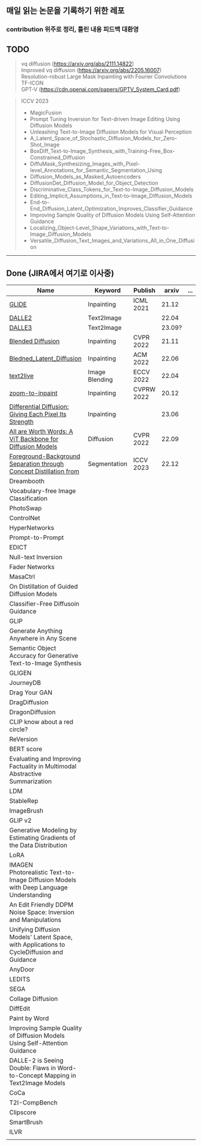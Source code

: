## 매일 읽는 논문을 기록하기 위한 레포
### contribution 위주로 정리, 틀린 내용 피드백 대환영

## TODO
> vq diffusion (https://arxiv.org/abs/2111.14822) </br>
> Improved vq diffusion (https://arxiv.org/abs/2205.16007) </br>
> Resolution-robust Large Mask Inpainting with Fourier Convolutions </br>
> TF-ICON </br>
> GPT-V (https://cdn.openai.com/papers/GPTV_System_Card.pdf)  </br>

> ICCV 2023 </br>
> * MagicFusion
> * Prompt Tuning Inversion for Text-driven Image Editing Using Diffusion Models 
> * Unleashing Text-to-Image Diffusion Models for Visual Perception
> * A_Latent_Space_of_Stochastic_Diffusion_Models_for_Zero-Shot_Image
> * BoxDiff_Text-to-Image_Synthesis_with_Training-Free_Box-Constrained_Diffusion
> * DiffuMask_Synthesizing_Images_with_Pixel-level_Annotations_for_Semantic_Segmentation_Using
> * Diffusion_Models_as_Masked_Autoencoders
> * DiffusionDet_Diffusion_Model_for_Object_Detection
> * Discriminative_Class_Tokens_for_Text-to-Image_Diffusion_Models
> * Editing_Implicit_Assumptions_in_Text-to-Image_Diffusion_Models
> * End-to-End_Diffusion_Latent_Optimization_Improves_Classifier_Guidance
> * Improving Sample Quality of Diffusion Models Using Self-Attention Guidance
> * Localizing_Object-Level_Shape_Variations_with_Text-to-Image_Diffusion_Models
> * Versatile_Diffusion_Text_Images_and_Variations_All_in_One_Diffusion

------
## Done (JIRA에서 여기로 이사중)
| Name                                                                                                                        | Keyword        | Publish    | arxiv  | ... |
|-----------------------------------------------------------------------------------------------------------------------------|----------------|------------|--------|----|
| [GLIDE](./Generative/GLIDE/GLIED.md)                                                                                        | Inpainting     | ICML 2021  | 21.12  |    |
| [DALLE2](./Generative/DALLE2/DALLE2.md)                                                                                     | Text2Image     |            | 22.04  |    |
| [DALLE3](./Generative/DALLE3/DALLE3.md)                                                                                     | Text2Image     |            | 23.09? |    |
| [Blended Diffusion](./Generative/Blended_Diffusion/Blended_Diffusion.md)                                                    | Inpainting     | CVPR 2022  | 21.11  |    |
| [Bledned_Latent_Diffusion](./Generative/Bledned_Latent_Diffusion/Bledned_Latent_Diffusion.md)                               | Inpainting     | ACM 2022   | 22.06  |    |
| [text2live](./Generative/text2live/text2live.md)                                                                            | Image Blending | ECCV 2022  | 22.04  |    |
| [zoom-to-inpaint](./Generative/zoom-to-inpaint/zoom-to-inpatint.md)                                                         | Inpainting     | CVPRW 2022 | 20.12  |    |
| [Differential Diffusion: Giving Each Pixel Its Strength](./Generative/Differential_Diffusion/Differential_ddifusion.md)     | Inpainting     |            | 23.06  |    |
| [All are Worth Words: A ViT Backbone for Diffusion Models](./Generative/All_are_Worth_Words/All_are_Worth_Words.md)         | Diffusion      | CVPR 2022  | 22.09  |    |
| [Foreground-Background Separation through Concept Distillation from](./Generative/Foreground-Background_Separation/main.md) | Segmentation   | ICCV 2023  | 22.12  |     |
| Dreambooth                                                                                                                  |                |            |        |    |
| Vocabulary-free Image Classification                                                                                        |                |            |        |    |   
| PhotoSwap                                                                                                                   |                |            |        |    |
| ControlNet                                                                                                                  |                |            |        |    |
| HyperNetworks                                                                                                               |                |            |        |    |
| Prompt-to-Prompt                                                                                                            |                |            |        |    |
| EDICT                                                                                                                       |                |            |        |    |
| Null-text Inversion                                                                                                         |                |            |        |    |
| Fader Networks                                                                                                              |                |            |        |    |
| MasaCtrl                                                                                                                    |                |            |        |    |
| On Distillation of Guided Diffusion Models                                                                                  |                |            |        |    |
| Classifier-Free Diffusoin Guidance                                                                                          |                |            |        |    |
| GLIP                                                                                                                        |                |            |        |    |
| Generate Anything Anywhere in Any Scene                                                                                     |                |            |        |    |
| Semantic Object Accuracy for Generative Text-to-Image Synthesis                                                             |                |            |        |    |
| GLIGEN                                                                                                                      |                |            |        |    |
| JourneyDB                                                                                                                   |                |            |        |    |
| Drag Your GAN                                                                                                               |                |            |        |    |
| DragDiffusion                                                                                                               |                |            |        |    |
| DragonDiffusion                                                                                                             |                |            |        |    |
| CLIP know about a red circle?                                                                                               |                |            |        |    |
| ReVersion                                                                                                                   |                |            |        |    |
| BERT score                                                                                                                  |                |            |        |    |
| Evaluating and Improving Factuality in Multimodal Abstractive Summarization                                                 |                |            |        |    |
| LDM                                                                                                                         |                |            |        |    |
| StableRep                                                                                                                   |                |            |        |    |
| ImageBrush                                                                                                                  |                |            |        |    |
| GLIP v2                                                                                                                     |                |            |        |    |
| Generative Modeling by Estimating Gradients of the Data Distribution                                                        |                |            |        |    |
| LoRA                                                                                                                        |                |            |        |    |
| IMAGEN</br>Photorealistic Text-to-Image Diffusion Models with Deep Language Understanding                                   |                |            |        |    |
| An Edit Friendly DDPM Noise Space: Inversion and Manipulations                                                              |                |            |        |    |
| Unifying Diffusion Models' Latent Space, with Applications to CycleDiffusion and Guidance                                   |                |            |        |    |
| AnyDoor                                                                                                                     |                |            |        |    |
| LEDITS                                                                                                                      |                |            |        |    |
| SEGA                                                                                                                        |                |            |        |    |
| Collage Diffusion                                                                                                           |                |            |        |    |
| DiffEdit                                                                                                                    |                |            |        |    |
| Paint by Word                                                                                                               |                |            |        |    |
| Improving Sample Quality of Diffusion Models Using Self-Attention Guidance                                                  |                |            |        |    |
| DALLE-2 is Seeing Double: Flaws in Word-to-Concept Mapping in Text2Image Models                                             |                |            |        |    |
| CoCa                                                                                                                        |                |            |        |    |
| T2I-CompBench                                                                                                               |                |            |        |    |
| Clipscore                                                                                                                   |                |            |        |    |
| SmartBrush                                                                                                                  |                |            |        |    |
| ILVR                                                                                                                        |                |            |        |    |
|                                                                                                                             |                |            |        |    |
